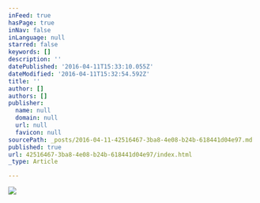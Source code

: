 ```yaml
---
inFeed: true
hasPage: true
inNav: false
inLanguage: null
starred: false
keywords: []
description: ''
datePublished: '2016-04-11T15:33:10.055Z'
dateModified: '2016-04-11T15:32:54.592Z'
title: ''
author: []
authors: []
publisher:
  name: null
  domain: null
  url: null
  favicon: null
sourcePath: _posts/2016-04-11-42516467-3ba8-4e08-b24b-618441d04e97.md
published: true
url: 42516467-3ba8-4e08-b24b-618441d04e97/index.html
_type: Article

---
```

![](https://the-grid-user-content.s3-us-west-2.amazonaws.com/7e67cde4-d14d-431b-b850-2d07e509bdb2.jpg)